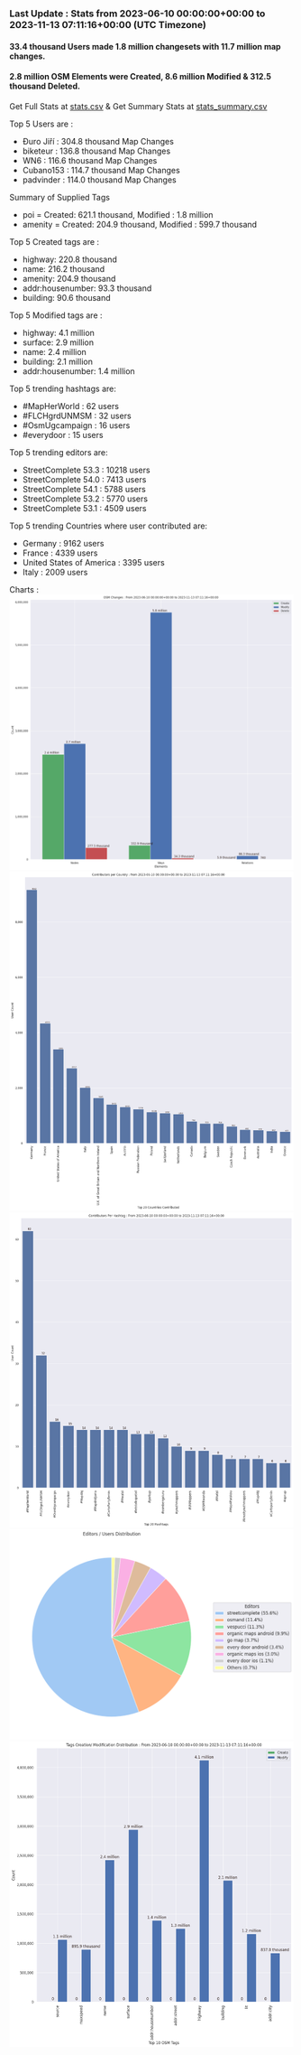 ### Last Update : Stats from 2023-06-10 00:00:00+00:00 to 2023-11-13 07:11:16+00:00 (UTC Timezone)

#### 33.4 thousand Users made 1.8 million changesets with 11.7 million map changes.
#### 2.8 million OSM Elements were Created, 8.6 million Modified & 312.5 thousand Deleted.
Get Full Stats at [stats.csv](/stats/fieldmappers/Daily/stats.csv)
 & Get Summary Stats at [stats_summary.csv](/stats/fieldmappers/Daily/stats_summary.csv)

Top 5 Users are : 
- Đuro Jiří : 304.8 thousand Map Changes
- biketeur : 136.8 thousand Map Changes
- WN6 : 116.6 thousand Map Changes
- Cubano153 : 114.7 thousand Map Changes
- padvinder : 114.0 thousand Map Changes

Summary of Supplied Tags
- poi = Created: 621.1 thousand, Modified : 1.8 million
- amenity = Created: 204.9 thousand, Modified : 599.7 thousand


Top 5 Created tags are :
- highway: 220.8 thousand
- name: 216.2 thousand
- amenity: 204.9 thousand
- addr:housenumber: 93.3 thousand
- building: 90.6 thousand


Top 5 Modified tags are :
- highway: 4.1 million
- surface: 2.9 million
- name: 2.4 million
- building: 2.1 million
- addr:housenumber: 1.4 million


Top 5 trending hashtags are:
- #MapHerWorld : 62 users
- #FLCHgrdUNMSM : 32 users
- #OsmUgcampaign : 16 users
- #everydoor : 15 users


Top 5 trending editors are:
- StreetComplete 53.3 : 10218 users
- StreetComplete 54.0 : 7413 users
- StreetComplete 54.1 : 5788 users
- StreetComplete 53.2 : 5770 users
- StreetComplete 53.1 : 4509 users


Top 5 trending Countries where user contributed are:
- Germany : 9162 users
- France : 4339 users
- United States of America : 3395 users
- Italy : 2009 users


 Charts : 
![Alt text](./stats_osm_changes.png) 
![Alt text](./stats_users_per_country.png) 
![Alt text](./stats_users_per_hashtag.png) 
![Alt text](./stats_editors_pie_chart.png) 
![Alt text](./stats_tags.png) 

